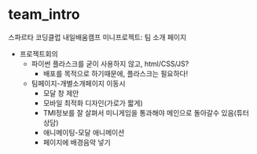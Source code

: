 # team_intro
스파르타 코딩클럽 내일배움캠프 미니프로젝트: 팀 소개 페이지

- 프로젝트회의
    - 파이썬 플라스크를 굳이 사용하지 않고, html/CSS/JS?
        - 배포를 목적으로 하기때문에, 플라스크는 필요하다!
    - 팀페이지-개별소개페이지 이동시
        - 모달 창 제안
        - 모바일 최적화 디자인(가로가 짧게)
        - TMI정보를 잘 살펴서 미니게임을 통과해야 메인으로 돌아갈수 있음(튜터 상담)
        - 애니메이팅-모달 애니메이션
        - 페이지에 배경음악 넣기
